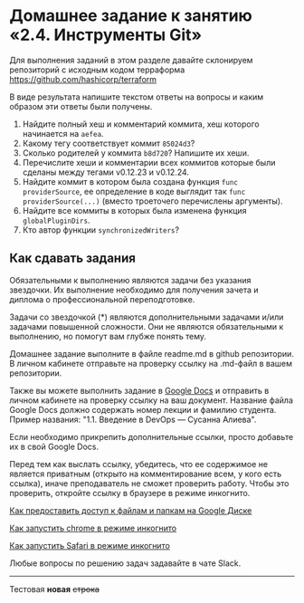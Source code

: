 # Домашнее задание к занятию «2.4. Инструменты Git»

Для выполнения заданий в этом разделе давайте склонируем репозиторий с исходным кодом 
терраформа https://github.com/hashicorp/terraform 

В виде результата напишите текстом ответы на вопросы и каким образом эти ответы были получены. 

1. Найдите полный хеш и комментарий коммита, хеш которого начинается на `aefea`.
1. Какому тегу соответствует коммит `85024d3`?
1. Сколько родителей у коммита `b8d720`? Напишите их хеши.
1. Перечислите хеши и комментарии всех коммитов которые были сделаны между тегами  v0.12.23 и v0.12.24.
1. Найдите коммит в котором была создана функция `func providerSource`, ее определение в коде выглядит 
так `func providerSource(...)` (вместо троеточего перечислены аргументы).
1. Найдите все коммиты в которых была изменена функция `globalPluginDirs`.
1. Кто автор функции `synchronizedWriters`? 


## Как сдавать задания

Обязательными к выполнению являются задачи без указания звездочки. Их выполнение необходимо для получения зачета и диплома о профессиональной переподготовке.

Задачи со звездочкой (*) являются дополнительными задачами и/или задачами повышенной сложности. Они не являются обязательными к выполнению, но помогут вам глубже понять тему.

Домашнее задание выполните в файле readme.md в github репозитории. В личном кабинете отправьте на проверку ссылку на .md-файл в вашем репозитории.

Также вы можете выполнить задание в [Google Docs](https://docs.google.com/document/u/0/?tgif=d) и отправить в личном кабинете на проверку ссылку на ваш документ.
Название файла Google Docs должно содержать номер лекции и фамилию студента. Пример названия: "1.1. Введение в DevOps — Сусанна Алиева".

Если необходимо прикрепить дополнительные ссылки, просто добавьте их в свой Google Docs.

Перед тем как выслать ссылку, убедитесь, что ее содержимое не является приватным (открыто на комментирование всем, у кого есть ссылка), иначе преподаватель не сможет проверить работу. Чтобы это проверить, откройте ссылку в браузере в режиме инкогнито.

[Как предоставить доступ к файлам и папкам на Google Диске](https://support.google.com/docs/answer/2494822?hl=ru&co=GENIE.Platform%3DDesktop)

[Как запустить chrome в режиме инкогнито ](https://support.google.com/chrome/answer/95464?co=GENIE.Platform%3DDesktop&hl=ru)

[Как запустить  Safari в режиме инкогнито ](https://support.apple.com/ru-ru/guide/safari/ibrw1069/mac)

Любые вопросы по решению задач задавайте в чате Slack.

---

Тестовая **новая** ~~строка~~
